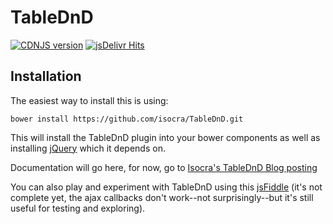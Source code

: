 # TableDnD
[![CDNJS version](https://img.shields.io/cdnjs/v/TableDnD.svg)](https://cdnjs.com/libraries/TableDnD)
[![jsDelivr Hits](https://data.jsdelivr.com/v1/package/gh/isocra/TableDnD/badge?style=rounded)](https://www.jsdelivr.com/package/gh/isocra/TableDnD)

## Installation

The easiest way to install this is using:

`bower install https://github.com/isocra/TableDnD.git`

This will install the TableDnD plugin into your bower components as well as installing [jQuery](http://jquery.com) which it depends on.

Documentation will go here, for now, go to [Isocra's TableDnD Blog posting](http://www.isocra.com/2008/02/table-drag-and-drop-jquery-plugin/)

You can also play and experiment with TableDnD using this [jsFiddle](http://jsfiddle.net/DenisHo/dxpLrcd9/embedded/result/) (it's not complete yet, the ajax callbacks don't work--not surprisingly--but it's still useful for testing and exploring).
